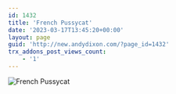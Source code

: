 ```yaml
---
id: 1432
title: 'French Pussycat'
date: '2023-03-17T13:45:20+00:00'
layout: page
guid: 'http://new.andydixon.com/?page_id=1432'
trx_addons_post_views_count:
    - '1'
---
```


![French Pussycat](https://i0.wp.com/assets.g8x2.ldn.idrivee2-23.com/posters/French%20Pussycat%2001.jpg?w=1200&ssl=1 "French Pussycat")